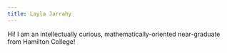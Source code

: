 ```yaml
---
title: Layla Jarrahy
---
```


Hi! I am an intellectually curious, mathematically-oriented near-graduate from Hamilton College!
